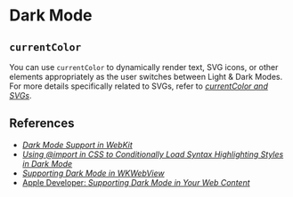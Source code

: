 # Dark Mode

## `currentColor`

You can use `currentColor` to dynamically render text, SVG icons, or other elements appropriately as the user switches between Light & Dark Modes. For more details specifically related to SVGs, refer to [*currentColor and SVGs*](https://gomakethings.com/currentcolor-and-svgs).

## References

* [*Dark Mode Support in WebKit*](https://webkit.org/blog/8840/dark-mode-support-in-webkit)
* [*Using @import in CSS to Conditionally Load Syntax Highlighting Styles in Dark Mode*](https://blog.jim-nielsen.com/2019/conditional-syntax-highlighting-in-dark-mode-with-css-imports)
* [*Supporting Dark Mode in WKWebView*](https://useyourloaf.com/blog/supporting-dark-mode-in-wkwebview)
* [Apple Developer: *Supporting Dark Mode in Your Web Content*](https://developer.apple.com/videos/play/wwdc2019/511)
